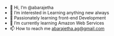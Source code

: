 - 👋 Hi, I’m @abarajetha
- 👀 I’m interested in Learning anything new always
- 🧠 Passionately learning front-end Development
- 🌱 I’m currently learning Amazon Web Services
- 📫 How to reach me abarajetha.ag@gmail.com

